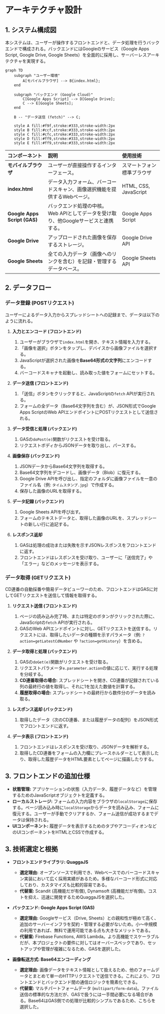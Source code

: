 # アーキテクチャ設計

## 1. システム構成図

本システムは、ユーザーが操作するフロントエンドと、データ処理を行うバックエンドで構成される。バックエンドにはGoogleのサービス（Google Apps Script, Google Drive, Google Sheets）を全面的に採用し、サーバーレスアーキテクチャを実現する。

```mermaid
graph TD
    subgraph "ユーザー環境"
        A[モバイルブラウザ] --> B{index.html};
    end

    subgraph "バックエンド (Google Cloud)"
        C[Google Apps Script] --> D[Google Drive];
        C --> E[Google Sheets];
    end

    B -- "データ送信 (fetch)" --> C;

    style A fill:#f9f,stroke:#333,stroke-width:2px
    style B fill:#ccf,stroke:#333,stroke-width:2px
    style C fill:#cfc,stroke:#333,stroke-width:2px
    style D fill:#ff9,stroke:#333,stroke-width:2px
    style E fill:#ff9,stroke:#333,stroke-width:2px
```

| コンポーネント | 説明 | 使用技術 |
| :--- | :--- | :--- |
| **モバイルブラウザ** | ユーザーが直接操作するインターフェース。 | スマートフォン標準ブラウザ |
| **index.html** | データ入力フォーム、バーコードスキャン、画像選択機能を提供するWebページ。 | HTML, CSS, JavaScript |
| **Google Apps Script (GAS)** | バックエンド処理の中核。Web APIとしてデータを受け取り、他Googleサービスと連携する。 | Google Apps Script |
| **Google Drive** | アップロードされた画像を保存するストレージ。 | Google Drive API |
| **Google Sheets** | 全ての入力データ（画像へのリンクを含む）を記録・管理するデータベース。 | Google Sheets API |

## 2. データフロー

### データ登録 (POSTリクエスト)

ユーザーによるデータ入力からスプレッドシートへの記録まで、データは以下のように流れる。

1.  **入力とエンコード (フロントエンド)**
    1.  ユーザーがブラウザで`index.html`を開き、テキスト情報を入力する。
    2.  「画像を選択」ボタンをタップし、デバイスから画像ファイルを選択する。
    3.  JavaScriptが選択された画像を**Base64形式の文字列**にエンコードする。
    4.  バーコードスキャナを起動し、読み取った値をフォームにセットする。

2.  **データ送信 (フロントエンド)**
    1.  「送信」ボタンをクリックすると、JavaScriptの`fetch` APIが実行される。
    2.  フォームの全データ（Base64文字列を含む）が、JSON形式でGoogle Apps ScriptのWeb APIエンドポイントにPOSTリクエストとして送信される。

3.  **データ受信と処理 (バックエンド)**
    1.  GASの`doPost(e)`関数がリクエストを受け取る。
    2.  リクエストボディからJSONデータを取り出し、パースする。

4.  **画像保存 (バックエンド)**
    1.  JSONデータからBase64文字列を取得する。
    2.  Base64文字列をデコードし、画像データ（Blob）に復元する。
    3.  Google Drive APIを呼び出し、指定のフォルダに画像ファイルを一意のファイル名（例: `タイムスタンプ.jpg`）で作成する。
    4.  保存した画像のURLを取得する。

5.  **データ記録 (バックエンド)**
    1.  Google Sheets APIを呼び出す。
    2.  フォームのテキストデータと、取得した画像のURLを、スプレッドシートの新しい行に追記する。

6.  **レスポンス返却**
    1.  GASは処理の成功または失敗を示すJSONレスポンスをフロントエンドに返す。
    2.  フロントエンドはレスポンスを受け取り、ユーザーに「送信完了」や「エラー」などのメッセージを表示する。

### データ取得 (GETリクエスト)

CD連番の自動採番や簡易データビューワーのため、フロントエンドはGASに対してGETリクエストを送信して情報を取得する。

1.  **リクエスト送信 (フロントエンド)**
    1.  ページの読み込み完了時、または特定のボタンがクリックされた際に、JavaScriptの`fetch` APIが実行される。
    2.  GASのWeb APIエンドポイントに対し、GETリクエストを送信する。リクエストには、取得したいデータの種類を示すパラメータ（例: `?action=getLatestCdNumber` や `?action=getHistory`）を含める。

2.  **データ取得と処理 (バックエンド)**
    1.  GASの`doGet(e)`関数がリクエストを受け取る。
    2.  リクエストパラメータ`e.parameter.action`の値に応じて、実行する処理を分岐する。
    3.  **CD連番取得の場合:** スプレッドシートを開き、CD連番が記録されている列の最終行の値を取得し、それに1を加えた数値を計算する。
    4.  **履歴取得の場合:** スプレッドシートの最終行から数件分のデータを読み取る。

3.  **レスポンス返却 (バックエンド)**
    1.  取得したデータ（次のCD連番、または履歴データの配列）をJSON形式でフロントエンドに返す。

4.  **データ表示 (フロントエンド)**
    1.  フロントエンドはレスポンスを受け取り、JSONデータを解析する。
    2.  取得したCD連番をフォームの入力欄にプレースホルダーとして表示したり、取得した履歴データをHTML要素としてページに描画したりする。

## 3. フロントエンドの追加仕様

-   **状態管理:** アプリケーションの状態（入力データ、履歴データなど）を管理するためのJavaScriptオブジェクトを定義する。
-   **ローカルストレージ:** フォームの入力内容をブラウザの`localStorage`に保存する。ページ読み込み時に`localStorage`からデータを読み込み、フォームに復元する。ユーザーが手動でクリアするか、フォーム送信が成功するまでデータは保持される。
-   **UIコンポーネント:** 履歴データを表示するためのタブやアコーディオンなどのUIコンポーネントをHTMLとCSSで作成する。

## 3. 技術選定と根拠

-   **フロントエンドライブラリ: QuaggaJS**
    -   **選定理由:** オープンソースで利用でき、Webベースでのバーコードスキャン実装において広く採用実績があるため。多様なバーコード形式に対応しており、カスタマイズも比較的容易である。
    -   **代替案:** Scandit (高機能だが有償), Dynamsoft (高機能だが有償)。コストを抑え、迅速に開発するためQuaggaJSを選択した。

-   **バックエンド: Google Apps Script (GAS)**
    -   **選定理由:** Googleサービス（Drive, Sheets）との親和性が極めて高く、追加のサーバーインフラを契約・管理する必要がないため。小〜中規模の利用であれば、無料で運用可能である点も大きなメリットである。
    -   **代替案:** Firebase Functions, AWS Lambda。より高機能でスケーラブルだが、本プロジェクトの要件に対してはオーバースペックであり、セットアップや管理が複雑になるため、GASを選択した。

-   **画像転送方式: Base64エンコーディング**
    -   **選定理由:** 画像データをテキスト情報として扱えるため、他のフォームデータとまとめて単一のHTTPリクエストで送信できる。これにより、フロントエンドとバックエンド間の通信ロジックを簡素化できる。
    -   **代替案:** マルチパートフォームデータ (`multipart/form-data`)。ファイル送信の標準的な方法だが、GASで扱うには一手間必要になる場合がある。Base64はGAS側での処理が比較的シンプルであるため、こちらを選択した。
